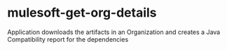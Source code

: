 # mulesoft-get-org-details
Application downloads the artifacts in an Organization and creates a Java Compatibility report for the dependencies
